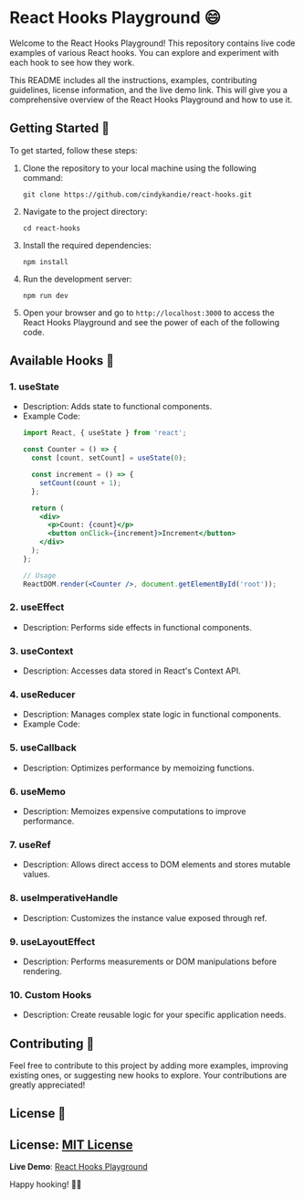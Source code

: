 # React Hooks Playground 😄

Welcome to the React Hooks Playground! This repository contains live code examples of various React hooks. You can explore and experiment with each hook to see how they work.

This README includes all the instructions, examples, contributing guidelines, license information, and the live demo link. This will give you a comprehensive overview of the React Hooks Playground and how to use it.

## Getting Started 🚀

To get started, follow these steps:

1. Clone the repository to your local machine using the following command:
   ```
   git clone https://github.com/cindykandie/react-hooks.git
   ```

2. Navigate to the project directory:
   ```
   cd react-hooks
   ```

3. Install the required dependencies:
   ```
   npm install
   ```

4. Run the development server:
   ```
   npm run dev
   ```

5. Open your browser and go to `http://localhost:3000` to access the React Hooks Playground and see the power of each of the following code.

## Available Hooks 🎣

### 1. useState

- Description: Adds state to functional components.
- Example Code:
  ```jsx
  import React, { useState } from 'react';

  const Counter = () => {
    const [count, setCount] = useState(0);

    const increment = () => {
      setCount(count + 1);
    };

    return (
      <div>
        <p>Count: {count}</p>
        <button onClick={increment}>Increment</button>
      </div>
    );
  };

  // Usage
  ReactDOM.render(<Counter />, document.getElementById('root'));
  ```

### 2. useEffect

- Description: Performs side effects in functional components.


### 3. useContext

- Description: Accesses data stored in React's Context API.


### 4. useReducer

- Description: Manages complex state logic in functional components.
- Example Code:


### 5. useCallback

- Description: Optimizes performance by memoizing functions.


### 6. useMemo

- Description: Memoizes expensive computations to improve performance.


### 7. useRef

- Description: Allows direct access to DOM elements and stores mutable values.


### 8. useImperativeHandle

- Description: Customizes the instance value exposed through ref.


### 9. useLayoutEffect

- Description: Performs measurements or DOM manipulations before rendering.


### 10. Custom Hooks

- Description: Create reusable logic for your specific application needs.


## Contributing 🤝

Feel free to contribute to this project by adding more examples, improving existing ones, or suggesting new hooks to explore. Your contributions are greatly appreciated!

## License 📄

**License**: [MIT License](https://opensource.org/licenses/MIT)
---

**Live Demo**: [React Hooks Playground](https://react-hooks.vercel.app)

Happy hooking! 🎣🔥
